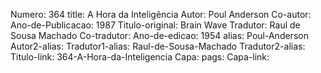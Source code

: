 Numero: 364
title: A Hora da Inteligência
Autor: Poul Anderson
Co-autor: 
Ano-de-Publicacao: 1987
Titulo-original: Brain Wave
Tradutor: Raul de Sousa Machado
Co-tradutor: 
Ano-de-edicao: 1954
alias: Poul-Anderson
Autor2-alias: 
Tradutor1-alias: Raul-de-Sousa-Machado
Tradutor2-alias: 
Titulo-link: 364-A-Hora-da-Inteligencia
Capa: 
pags: 
Capa-link: 